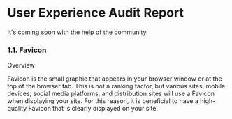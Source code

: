 # User Experience Audit Report

It's coming soon with the help of the community.

### 1.1. Favicon
Overview

Favicon is the small graphic that appears in your browser window or at the top of the browser
tab. This is not a ranking factor, but various sites, mobile devices, social media platforms, and
distribution sites will use a Favicon when displaying your site. For this reason, it is beneficial to
have a high-quality Favicon that is clearly displayed on your site.
